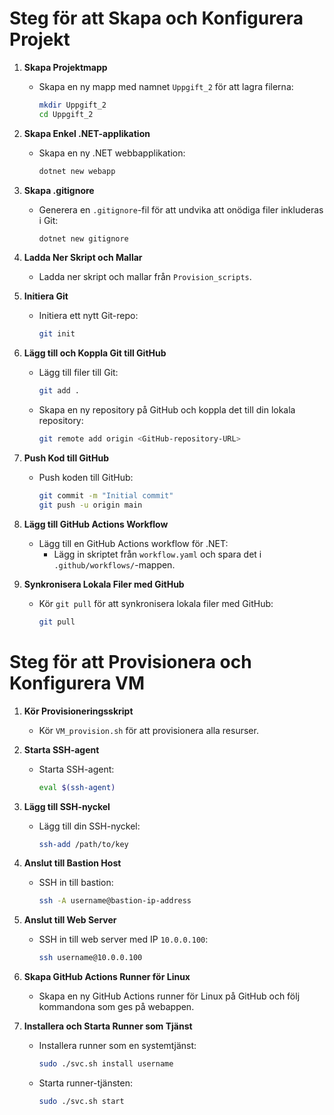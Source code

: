# Steg för att Skapa och Konfigurera Projekt

1. **Skapa Projektmapp**
   - Skapa en ny mapp med namnet `Uppgift_2` för att lagra filerna:
     ```bash
     mkdir Uppgift_2
     cd Uppgift_2
     ```

2. **Skapa Enkel .NET-applikation**
   - Skapa en ny .NET webbapplikation:
     ```bash
     dotnet new webapp
     ```

3. **Skapa .gitignore**
   - Generera en `.gitignore`-fil för att undvika att onödiga filer inkluderas i Git:
     ```bash
     dotnet new gitignore
     ```

4. **Ladda Ner Skript och Mallar**
   - Ladda ner skript och mallar från `Provision_scripts`.

5. **Initiera Git**
   - Initiera ett nytt Git-repo:
     ```bash
     git init
     ```

6. **Lägg till och Koppla Git till GitHub**
   - Lägg till filer till Git:
     ```bash
     git add .
     ```
   - Skapa en ny repository på GitHub och koppla det till din lokala repository:
     ```bash
     git remote add origin <GitHub-repository-URL>
     ```

7. **Push Kod till GitHub**
   - Push koden till GitHub:
     ```bash
     git commit -m "Initial commit"
     git push -u origin main
     ```

8. **Lägg till GitHub Actions Workflow**
   - Lägg till en GitHub Actions workflow för .NET:
     - Lägg in skriptet från `workflow.yaml` och spara det i `.github/workflows/`-mappen.

9. **Synkronisera Lokala Filer med GitHub**
   - Kör `git pull` för att synkronisera lokala filer med GitHub:
     ```bash
     git pull
     ```

# Steg för att Provisionera och Konfigurera VM

1. **Kör Provisioneringsskript**
   - Kör `VM_provision.sh` för att provisionera alla resurser.

2. **Starta SSH-agent**
   - Starta SSH-agent:
     ```bash
     eval $(ssh-agent)
     ```

3. **Lägg till SSH-nyckel**
   - Lägg till din SSH-nyckel:
     ```bash
     ssh-add /path/to/key
     ```

4. **Anslut till Bastion Host**
   - SSH in till bastion:
     ```bash
     ssh -A username@bastion-ip-address
     ```

5. **Anslut till Web Server**
   - SSH in till web server med IP `10.0.0.100`:
     ```bash
     ssh username@10.0.0.100
     ```

6. **Skapa GitHub Actions Runner för Linux**
   - Skapa en ny GitHub Actions runner för Linux på GitHub och följ kommandona som ges på webappen.

7. **Installera och Starta Runner som Tjänst**
   - Installera runner som en systemtjänst:
     ```bash
     sudo ./svc.sh install username
     ```
   - Starta runner-tjänsten:
     ```bash
     sudo ./svc.sh start
     ```
